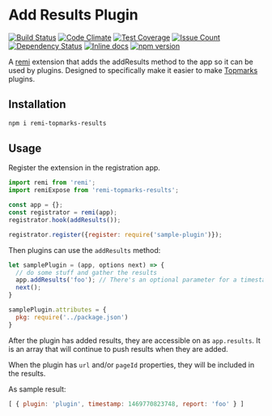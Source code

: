 # Add Results Plugin

[![Build Status](https://travis-ci.org/Topmarks/remi-topmarks-results.svg?branch=master)](https://travis-ci.org/Topmarks/remi-topmarks-results) [![Code Climate](https://codeclimate.com/github/Topmarks/remi-topmarks-results/badges/gpa.svg)](https://codeclimate.com/github/Topmarks/remi-topmarks-results) [![Test Coverage](https://codeclimate.com/github/Topmarks/remi-topmarks-results/badges/coverage.svg)](https://codeclimate.com/github/Topmarks/remi-topmarks-results/coverage) [![Issue Count](https://codeclimate.com/github/Topmarks/remi-topmarks-results/badges/issue_count.svg)](https://codeclimate.com/github/Topmarks/remi-topmarks-results) [![Dependency Status](https://david-dm.org/topmarks/remi-topmarks-results.svg)](https://david-dm.org/topmarks/remi-topmarks-results) [![Inline docs](http://inch-ci.org/github/Topmarks/remi-topmarks-results.svg?branch=master)](http://inch-ci.org/github/Topmarks/remi-topmarks-results) [![npm version](https://badge.fury.io/js/remi-topmarks-results.svg)](https://badge.fury.io/js/remi-topmarks-results)

A [remi](https://github.com/remijs/remi) extension that adds the addResults method to the app so it can be used by plugins. Designed to specifically make it easier to make [Topmarks](https://github.com/topmarks/topmarks) plugins.

## Installation

```sh
npm i remi-topmarks-results
```

## Usage

Register the extension in the registration app.

```js
import remi from 'remi';
import remiExpose from 'remi-topmarks-results';

const app = {};
const registrator = remi(app);
registrator.hook(addResults());

registrator.register({register: require('sample-plugin')});
```

Then plugins can use the `addResults` method:

```js
let samplePlugin = (app, options next) => {
  // do some stuff and gather the results
  app.addResults('foo'); // There's an optional parameter for a timestamp, if none is specified it will default to now.
  next();
}

samplePlugin.attributes = {
  pkg: require('../package.json')
}
```

After the plugin has added results, they are accessible on as `app.results`. It is an array that will continue to push results when they are added.

When the plugin has `url` and/or `pageId` properties, they will be included in the results.

As sample result:

```js
[ { plugin: 'plugin', timestamp: 1469770823748, report: 'foo' } ]
```
